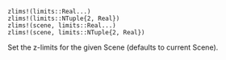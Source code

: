 ```
zlims!(limits::Real...)
zlims!(limits::NTuple{2, Real})
zlims!(scene, limits::Real...)
zlims!(scene, limits::NTuple{2, Real})
```

Set the z-limits for the given Scene (defaults to current Scene).
